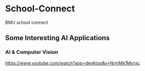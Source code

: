 # School-Connect
BMU school connect


## Some Interesting AI Applications
### AI & Computer Vision 
https://www.youtube.com/watch?app=desktop&v=NrmMk1Myrxc
